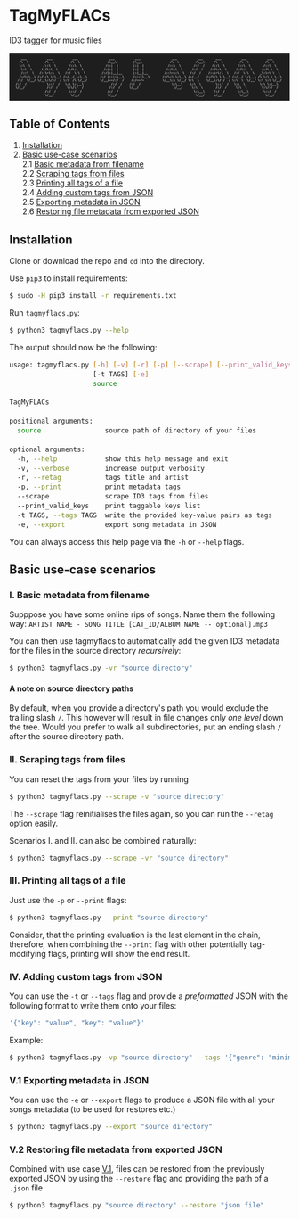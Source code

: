 # TagMyFLACs
ID3 tagger for music files

<img align="center" src="logo.png" />

## Table of Contents

1. [Installation](https://github.com/koeves/TagMyFLACs#installation)
2. [Basic use-case scenarios](https://github.com/koeves/TagMyFLACs#basic-use-case-scenarios)  
  2.1 [Basic metadata from filename](https://github.com/koeves/TagMyFLACs#i-basic-metadata-from-filename)  
  2.2 [Scraping tags from files](https://github.com/koeves/TagMyFLACs#ii-scraping-tags-from-files)  
  2.3 [Printing all tags of a file](https://github.com/koeves/TagMyFLACs#iii-printing-all-tags-of-a-file)  
  2.4 [Adding custom tags from JSON](https://github.com/koeves/TagMyFLACs#iv-adding-custom-tags-from-json)  
  2.5 [Exporting metadata in JSON](https://github.com/koeves/TagMyFLACs#v-exporting-metadata-in-json)  
  2.6 [Restoring file metadata from exported JSON]()

## Installation

Clone or download the repo and `cd` into the directory.

Use `pip3` to install requirements:

```bash
$ sudo -H pip3 install -r requirements.txt
```

Run `tagmyflacs.py`:

```bash
$ python3 tagmyflacs.py --help
```

The output should now be the following:

```bash
usage: tagmyflacs.py [-h] [-v] [-r] [-p] [--scrape] [--print_valid_keys]
                     [-t TAGS] [-e]
                     source

TagMyFLACs

positional arguments:
  source                source path of directory of your files

optional arguments:
  -h, --help            show this help message and exit
  -v, --verbose         increase output verbosity
  -r, --retag           tags title and artist
  -p, --print           print metadata tags
  --scrape              scrape ID3 tags from files
  --print_valid_keys    print taggable keys list
  -t TAGS, --tags TAGS  write the provided key-value pairs as tags
  -e, --export          export song metadata in JSON
```

You can always access this help page via the `-h` or `--help` flags.

## Basic use-case scenarios

### I. Basic metadata from filename
Supppose you have some online rips of songs.
Name them the following way: 
`ARTIST NAME - SONG TITLE [CAT_ID/ALBUM NAME -- optional].mp3`

You can then use tagmyflacs to automatically add the given ID3 metadata for the files in the source directory *recursively*:

```bash
$ python3 tagmyflacs.py -vr "source directory"
```
 
#### A note on source directory paths
By default, when you provide a directory's path you would exclude the trailing slash `/`. This however will result in file changes only *one level* down the tree. Would you prefer to walk all subdirectories, put an ending slash `/` after the source directory path.

### II. Scraping tags from files

You can reset the tags from your files by running

```bash
$ python3 tagmyflacs.py --scrape -v "source directory"
```

The `--scrape` flag reinitialises the files again, so you can run the `--retag` option easily.  
  
Scenarios I. and II. can also be combined naturally:
```bash
$ python3 tagmyflacs.py --scrape -vr "source directory"
```

### III. Printing all tags of a file

Just use the `-p` or `--print` flags:

```bash
$ python3 tagmyflacs.py --print "source directory"
```

Consider, that the printing evaluation is the last element in the chain, therefore, when combining the `--print` flag with other potentially tag-modifying flags, printing will show the end result.

### IV. Adding custom tags from JSON

You can use the `-t` or `--tags` flag and provide a *preformatted* JSON with the following format to write them onto your files:
```javascript
'{"key": "value", "key": "value"}'
```

Example: 
```bash
$ python3 tagmyflacs.py -vp "source directory" --tags '{"genre": "minimal"}'
```

### V.1 Exporting metadata in JSON

You can use the `-e` or `--export` flags to produce a JSON file with all your songs metadata (to be used for restores etc.)

```bash
$ python3 tagmyflacs.py --export "source directory"
``` 

### V.2 Restoring file metadata from exported JSON

Combined with use case [V.1](https://github.com/koeves/TagMyFLACs#v-exporting-metadata-in-json), files can be restored from the previously exported JSON by using the `--restore` flag and providing the path of a `.json` file

```bash
$ python3 tagmyflacs.py "source directory" --restore "json file"
```